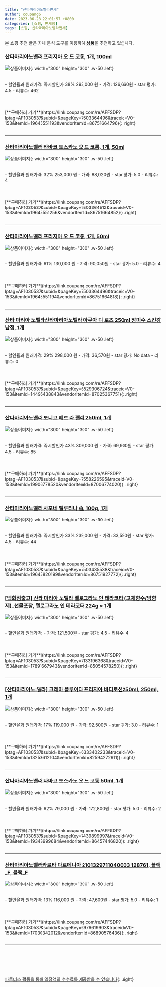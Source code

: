 ```yaml
---
title: "산타마리아노벨라면세"
author: coupang6
date: 2023-06-28 22:01:57 +0800
categories: [쇼핑, 면세점]
tags: [쇼핑, 산타마리아노벨라면세]
---
```


본 쇼핑 추천 글은 자체 분석 도구를 이용하여 [**상품**](https://link.coupang.com/a/bao1ui)을 추천하고 있습니다.

### [산타마리아노벨라 프리지아 오 드 코롱, 1개, 100ml](https://link.coupang.com/re/AFFSDP?lptag=AF1030537&subid=&pageKey=7503364496&traceid=V0-153&itemId=19645551193&vendorItemId=86751664796)

![상품이미지](https://thumbnail6.coupangcdn.com/thumbnails/remote/230x230ex/image/vendor_inventory/0614/a88dbed0fadf3f386af0d8a829c2954adb4cb96b6d540434e88f13d00cf1.jpg){: width="300" height="300" .w-50 .left}


<br>
- 할인율과 원래가격: 즉시할인가 38%  293,000   원
- 가격: 126,660원
- star 평가: 4.5
- 리뷰수: 462
<br>
<br>
<br>
<br>
[**구매하러 가기**](https://link.coupang.com/re/AFFSDP?lptag=AF1030537&subid=&pageKey=7503364496&traceid=V0-153&itemId=19645551193&vendorItemId=86751664796){: .right}
<br>
<br>

---

### [산타마리아노벨라 타바코 토스카노 오 드 코롱, 1개, 50ml](https://link.coupang.com/re/AFFSDP?lptag=AF1030537&subid=&pageKey=7503364512&traceid=V0-153&itemId=19645551256&vendorItemId=86751664852)

![상품이미지](https://thumbnail6.coupangcdn.com/thumbnails/remote/230x230ex/image/vendor_inventory/0f79/c8063fdcb79cf79defb9626b318c4079b2ea94efd44265c2ca7ec020a70a.jpg){: width="300" height="300" .w-50 .left}


<br>
- 할인율과 원래가격: 32%  253,000   원
- 가격: 88,020원
- star 평가: 5.0
- 리뷰수: 4
<br>
<br>
<br>
<br>
[**구매하러 가기**](https://link.coupang.com/re/AFFSDP?lptag=AF1030537&subid=&pageKey=7503364512&traceid=V0-153&itemId=19645551256&vendorItemId=86751664852){: .right}
<br>
<br>

---

### [산타마리아노벨라 프리지아 오 드 코롱, 1개, 50ml](https://link.coupang.com/re/AFFSDP?lptag=AF1030537&subid=&pageKey=7503364496&traceid=V0-153&itemId=19645551194&vendorItemId=86751664818)

![상품이미지](https://thumbnail10.coupangcdn.com/thumbnails/remote/230x230ex/image/vendor_inventory/f3a2/6bca65d5d7a6f8295ed6392a3ca7c8d34fd5fa8856241ab2418c8f33358e.jpg){: width="300" height="300" .w-50 .left}


<br>
- 할인율과 원래가격: 61%  130,000   원
- 가격: 90,050원
- star 평가: 5.0
- 리뷰수: 4
<br>
<br>
<br>
<br>
[**구매하러 가기**](https://link.coupang.com/re/AFFSDP?lptag=AF1030537&subid=&pageKey=7503364496&traceid=V0-153&itemId=19645551194&vendorItemId=86751664818){: .right}
<br>
<br>

---

### [산타 마리아 노벨라산타마리아노벨라 아쿠아 디 로즈 250ml 장미수 스킨강남점, 1개](https://link.coupang.com/re/AFFSDP?lptag=AF1030537&subid=&pageKey=6529306724&traceid=V0-153&itemId=14495438843&vendorItemId=87025367751)

![상품이미지](https://thumbnail7.coupangcdn.com/thumbnails/remote/230x230ex/image/vendor_inventory/3625/f57aee8bd02c8c876d55e26040206dfc28181bfad4f34bdb5bda41d3bd5a.jpg){: width="300" height="300" .w-50 .left}


<br>
- 할인율과 원래가격: 29%  298,000   원
- 가격: 36,570원
- star 평가: No data
- 리뷰수: 0
<br>
<br>
<br>
<br>
[**구매하러 가기**](https://link.coupang.com/re/AFFSDP?lptag=AF1030537&subid=&pageKey=6529306724&traceid=V0-153&itemId=14495438843&vendorItemId=87025367751){: .right}
<br>
<br>

---

### [산타마리아노벨라 토니코 페르 라 펠레 250ml, 1개](https://link.coupang.com/re/AFFSDP?lptag=AF1030537&subid=&pageKey=7558226595&traceid=V0-153&itemId=19906778520&vendorItemId=87006774020)

![상품이미지](https://thumbnail10.coupangcdn.com/thumbnails/remote/230x230ex/image/vendor_inventory/c3f7/573c7e0c4ec9387e93c9f52517c5fac95ed5fa5a96fc3530ee6086927b4d.jpg){: width="300" height="300" .w-50 .left}


<br>
- 할인율과 원래가격: 즉시할인가 43%  309,000   원
- 가격: 69,900원
- star 평가: 4.5
- 리뷰수: 85
<br>
<br>
<br>
<br>
[**구매하러 가기**](https://link.coupang.com/re/AFFSDP?lptag=AF1030537&subid=&pageKey=7558226595&traceid=V0-153&itemId=19906778520&vendorItemId=87006774020){: .right}
<br>
<br>

---

### [산타마리아노벨라 사포네 벨루티나 솝, 100g, 1개](https://link.coupang.com/re/AFFSDP?lptag=AF1030537&subid=&pageKey=7503435538&traceid=V0-153&itemId=19645820199&vendorItemId=86751927772)

![상품이미지](https://thumbnail6.coupangcdn.com/thumbnails/remote/230x230ex/image/vendor_inventory/6e01/aa5256bd187364ddef7bd8818fb021d49e7b63dab1f752c00ec0cf3d8968.jpg){: width="300" height="300" .w-50 .left}


<br>
- 할인율과 원래가격: 즉시할인가 33%  239,000   원
- 가격: 33,590원
- star 평가: 4.5
- 리뷰수: 44
<br>
<br>
<br>
<br>
[**구매하러 가기**](https://link.coupang.com/re/AFFSDP?lptag=AF1030537&subid=&pageKey=7503435538&traceid=V0-153&itemId=19645820199&vendorItemId=86751927772){: .right}
<br>
<br>

---

### [[백화점출고] 산타 마리아 노벨라 멜로그라노 인 테라코타 (고체향수/방향제)_선물포장, 멜로그라노 인 테라코타 224g × 1개](https://link.coupang.com/re/AFFSDP?lptag=AF1030537&subid=&pageKey=7133196368&traceid=V0-153&itemId=17891667943&vendorItemId=85054578250)

![상품이미지](https://thumbnail7.coupangcdn.com/thumbnails/remote/230x230ex/image/vendor_inventory/5c94/c2c8e0fa498a380b84d8599e8f7fd1b21ccb5df7fdc17dc7fd5f9dcdff45.jpg){: width="300" height="300" .w-50 .left}


<br>
- 할인율과 원래가격: 
- 가격: 121,500원
- star 평가: 4.5
- 리뷰수: 4
<br>
<br>
<br>
<br>
[**구매하러 가기**](https://link.coupang.com/re/AFFSDP?lptag=AF1030537&subid=&pageKey=7133196368&traceid=V0-153&itemId=17891667943&vendorItemId=85054578250){: .right}
<br>
<br>

---

### [[산타마리아노:벨라] 크레마 플루이다 프리지아 바디로션250ml, 250ml, 1개](https://link.coupang.com/re/AFFSDP?lptag=AF1030537&subid=&pageKey=6333402233&traceid=V0-153&itemId=13253612104&vendorItemId=82594272911)

![상품이미지](https://thumbnail8.coupangcdn.com/thumbnails/remote/230x230ex/image/vendor_inventory/ed61/eb95e94dd0bcaaa205b070d04be372860cb60e6fbc8c2d5cafd56c718e79.jpg){: width="300" height="300" .w-50 .left}


<br>
- 할인율과 원래가격: 17%  119,000   원
- 가격: 92,500원
- star 평가: 3.0
- 리뷰수: 1
<br>
<br>
<br>
<br>
[**구매하러 가기**](https://link.coupang.com/re/AFFSDP?lptag=AF1030537&subid=&pageKey=6333402233&traceid=V0-153&itemId=13253612104&vendorItemId=82594272911){: .right}
<br>
<br>

---

### [산타마리아노벨라 타바코 토스카노 오 드 코롱 50ml, 1개](https://link.coupang.com/re/AFFSDP?lptag=AF1030537&subid=&pageKey=7439899997&traceid=V0-153&itemId=19343999684&vendorItemId=86457446820)

![상품이미지](https://thumbnail9.coupangcdn.com/thumbnails/remote/230x230ex/image/vendor_inventory/837c/2f51464a8edc7bf3242e700dab0b2b360bce1cfbcb37a29db6dd17cf1fff.jpg){: width="300" height="300" .w-50 .left}


<br>
- 할인율과 원래가격: 62%  79,000   원
- 가격: 172,800원
- star 평가: 5.0
- 리뷰수: 2
<br>
<br>
<br>
<br>
[**구매하러 가기**](https://link.coupang.com/re/AFFSDP?lptag=AF1030537&subid=&pageKey=7439899997&traceid=V0-153&itemId=19343999684&vendorItemId=86457446820){: .right}
<br>
<br>

---

### [산타마리아노벨라카르타 다르메니아 2101329711040003 128761, 블랙_F, 블랙_F](https://link.coupang.com/re/AFFSDP?lptag=AF1030537&subid=&pageKey=6976619903&traceid=V0-153&itemId=17030342012&vendorItemId=86890576436)

![상품이미지](https://thumbnail6.coupangcdn.com/thumbnails/remote/230x230ex/image/vendor_inventory/9d69/3a2c378d9174d0f1245359a36e2a27695f3b96a0a2d4a590451b8c27955f.jpg){: width="300" height="300" .w-50 .left}


<br>
- 할인율과 원래가격: 13%  116,000   원
- 가격: 47,600원
- star 평가: 5.0
- 리뷰수: 1
<br>
<br>
<br>
<br>
[**구매하러 가기**](https://link.coupang.com/re/AFFSDP?lptag=AF1030537&subid=&pageKey=6976619903&traceid=V0-153&itemId=17030342012&vendorItemId=86890576436){: .right}
<br>
<br>

---
<br><br><br><br><br> [파트너스 활동을 통해 일정액의 수수료를 제공받을 수 있습니다](https://link.coupang.com/a/bao1ui){: .right}